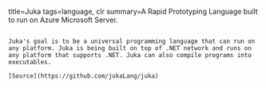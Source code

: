 title=Juka
tags=language, clr
summary=A Rapid Prototyping Language built to run on Azure Microsoft Server. 
~~~~~~

Juka's goal is to be a universal programming language that can run on any platform. Juka is being built on top of .NET network and runs on any platform that supports .NET. Juka can also compile programs into executables.

[Source](https://github.com/jukaLang/juka)


